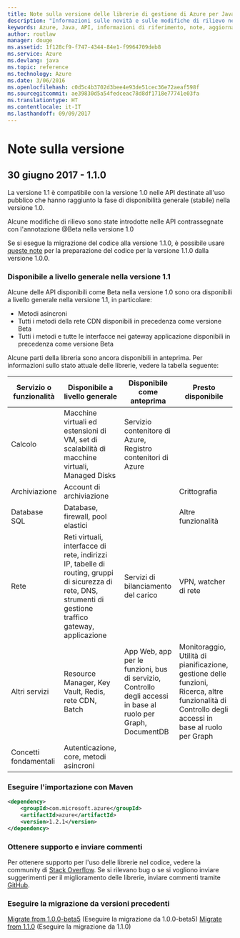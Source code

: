 ```yaml
---
title: Note sulla versione delle librerie di gestione di Azure per Java | Microsoft Docs
description: "Informazioni sulle novità e sulle modifiche di rilievo nelle librerie di gestione di Azure per Java"
keywords: Azure, Java, API, informazioni di riferimento, note, aggiornamenti, deprecare
author: routlaw
manager: douge
ms.assetid: 1f128cf9-f747-4344-84e1-f9964709deb8
ms.service: Azure
ms.devlang: java
ms.topic: reference
ms.technology: Azure
ms.date: 3/06/2016
ms.openlocfilehash: c0d5c4b3702d3bee4e93de51cec36e72aeaf598f
ms.sourcegitcommit: ae39830d5a54fedceac78d8df1718e77741e03fa
ms.translationtype: HT
ms.contentlocale: it-IT
ms.lasthandoff: 09/09/2017
---
```

# <a name="release-notes"></a>Note sulla versione 

## <a name="june-30-2017---110"></a>30 giugno 2017 - 1.1.0 

La versione 1.1 è compatibile con la versione 1.0 nelle API destinate all'uso pubblico che hanno raggiunto la fase di disponibilità generale (stabile) nella versione 1.0.

Alcune modifiche di rilievo sono state introdotte nelle API contrassegnate con l'annotazione @Beta nella versione 1.0

Se si esegue la migrazione del codice alla versione 1.1.0, è possibile usare [queste note](https://github.com/Azure/azure-sdk-for-java/blob/master/notes/prepare-for-1.1.0.md) per la preparazione del codice per la versione 1.1.0 dalla versione 1.0.0.

### <a name="generally-availabile-in-v11"></a>Disponibile a livello generale nella versione 1.1

Alcune delle API disponibili come Beta nella versione 1.0 sono ora disponibili a livello generale nella versione 1.1, in particolare:

- Metodi asincroni
- Tutti i metodi della rete CDN disponibili in precedenza come versione Beta
- Tutti i metodi e tutte le interfacce nei gateway applicazione disponibili in precedenza come versione Beta

 Alcune parti della libreria sono ancora disponibili in anteprima. Per informazioni sullo stato attuale delle librerie, vedere la tabella seguente:

Servizio o funzionalità | Disponibile a livello generale | Disponibile come anteprima  | Presto disponibile |
---------|---------|---------|---------|
Calcolo  | Macchine virtuali ed estensioni di VM, set di scalabilità di macchine virtuali, Managed Disks   | Servizio contenitore di Azure, Registro contenitori di Azure |    |
Archiviazione   |  Account di archiviazione       |         |   Crittografia      |
Database SQL  | Database, firewall, pool elastici        |         |   Altre funzionalità      |
Rete    |  Reti virtuali, interfacce di rete, indirizzi IP, tabelle di routing, gruppi di sicurezza di rete, DNS, strumenti di gestione traffico gateway, applicazione  |    Servizi di bilanciamento del carico     |   VPN, watcher di rete   |
Altri servizi    |  Resource Manager, Key Vault, Redis, rete CDN, Batch       |  App Web, app per le funzioni, bus di servizio, Controllo degli accessi in base al ruolo per Graph, DocumentDB   | Monitoraggio, Utilità di pianificazione, gestione delle funzioni, Ricerca, altre funzionalità di Controllo degli accessi in base al ruolo per Graph        |
Concetti fondamentali     |   Autenticazione, core, metodi asincroni       |      |         |

### <a name="import-with-maven"></a>Eseguire l'importazione con Maven

```XML
<dependency>
    <groupId>com.microsoft.azure</groupId>
    <artifactId>azure</artifactId>
    <version>1.2.1</version>
</dependency>
```

### <a name="get-help-and-give-feedback"></a>Ottenere supporto e inviare commenti

Per ottenere supporto per l'uso delle librerie nel codice, vedere la community di [Stack Overflow](http://stackoverflow.com/questions/tagged/azure-java-sdk). Se si rilevano bug o se si vogliono inviare suggerimenti per il miglioramento delle librerie, inviare commenti tramite [GitHub](https://github.com/Azure/azure-sdk-for-java/issues).

### <a name="migrate-from-previous-releases"></a>Eseguire la migrazione da versioni precedenti

[Migrate from 1.0.0-beta5](https://github.com/Azure/azure-sdk-for-java/blob/master/notes/prepare-for-1.0.0.md) (Eseguire la migrazione da 1.0.0-beta5) [Migrate from 1.1.0](https://github.com/Azure/azure-sdk-for-java/blob/master/notes/prepare-for-1.1.0.md) (Eseguire la migrazione da 1.1.0)


